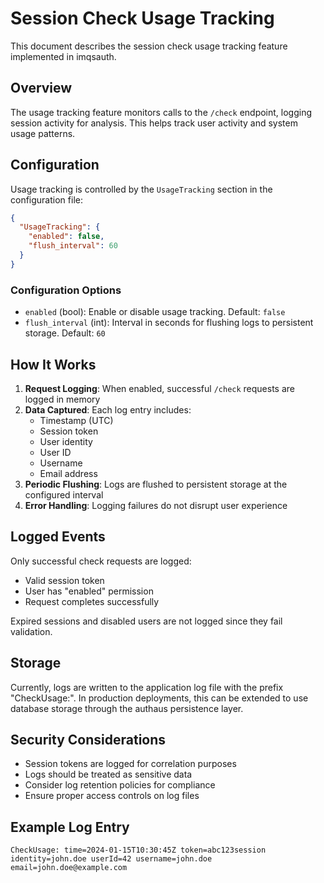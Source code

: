 # Session Check Usage Tracking

This document describes the session check usage tracking feature implemented in imqsauth.

## Overview

The usage tracking feature monitors calls to the `/check` endpoint, logging session activity for analysis. This helps track user activity and system usage patterns.

## Configuration

Usage tracking is controlled by the `UsageTracking` section in the configuration file:

```json
{
  "UsageTracking": {
    "enabled": false,
    "flush_interval": 60
  }
}
```

### Configuration Options

- `enabled` (bool): Enable or disable usage tracking. Default: `false`
- `flush_interval` (int): Interval in seconds for flushing logs to persistent storage. Default: `60`

## How It Works

1. **Request Logging**: When enabled, successful `/check` requests are logged in memory
2. **Data Captured**: Each log entry includes:
   - Timestamp (UTC)
   - Session token
   - User identity
   - User ID
   - Username
   - Email address
3. **Periodic Flushing**: Logs are flushed to persistent storage at the configured interval
4. **Error Handling**: Logging failures do not disrupt user experience

## Logged Events

Only successful check requests are logged:
- Valid session token
- User has "enabled" permission
- Request completes successfully

Expired sessions and disabled users are not logged since they fail validation.

## Storage

Currently, logs are written to the application log file with the prefix "CheckUsage:". In production deployments, this can be extended to use database storage through the authaus persistence layer.

## Security Considerations

- Session tokens are logged for correlation purposes
- Logs should be treated as sensitive data
- Consider log retention policies for compliance
- Ensure proper access controls on log files

## Example Log Entry

```
CheckUsage: time=2024-01-15T10:30:45Z token=abc123session identity=john.doe userId=42 username=john.doe email=john.doe@example.com
```